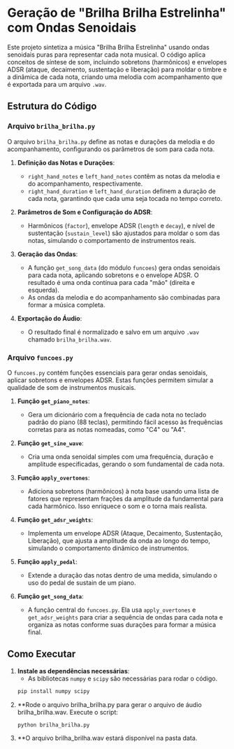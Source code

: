 # Geração de "Brilha Brilha Estrelinha" com Ondas Senoidais

Este projeto sintetiza a música "Brilha Brilha Estrelinha" usando ondas senoidais puras para representar cada nota musical. O código aplica conceitos de síntese de som, incluindo sobretons (harmônicos) e envelopes ADSR (ataque, decaimento, sustentação e liberação) para moldar o timbre e a dinâmica de cada nota, criando uma melodia com acompanhamento que é exportada para um arquivo `.wav`.

## Estrutura do Código

### Arquivo `brilha_brilha.py`

O arquivo `brilha_brilha.py` define as notas e durações da melodia e do acompanhamento, configurando os parâmetros de som para cada nota.

1. **Definição das Notas e Durações**:
   - `right_hand_notes` e `left_hand_notes` contêm as notas da melodia e do acompanhamento, respectivamente.
   - `right_hand_duration` e `left_hand_duration` definem a duração de cada nota, garantindo que cada uma seja tocada no tempo correto.

2. **Parâmetros de Som e Configuração do ADSR**:
   - Harmônicos (`factor`), envelope ADSR (`length` e `decay`), e nível de sustentação (`sustain_level`) são ajustados para moldar o som das notas, simulando o comportamento de instrumentos reais.

3. **Geração das Ondas**:
   - A função `get_song_data` (do módulo `funcoes`) gera ondas senoidais para cada nota, aplicando sobretons e o envelope ADSR. O resultado é uma onda contínua para cada "mão" (direita e esquerda).
   - As ondas da melodia e do acompanhamento são combinadas para formar a música completa.

4. **Exportação do Áudio**:
   - O resultado final é normalizado e salvo em um arquivo `.wav` chamado `brilha_brilha.wav`.

### Arquivo `funcoes.py`

O `funcoes.py` contém funções essenciais para gerar ondas senoidais, aplicar sobretons e envelopes ADSR. Estas funções permitem simular a qualidade de som de instrumentos musicais. 

1. **Função `get_piano_notes`**:
   - Gera um dicionário com a frequência de cada nota no teclado padrão do piano (88 teclas), permitindo fácil acesso às frequências corretas para as notas nomeadas, como "C4" ou "A4".

2. **Função `get_sine_wave`**:
   - Cria uma onda senoidal simples com uma frequência, duração e amplitude especificadas, gerando o som fundamental de cada nota.

3. **Função `apply_overtones`**:
   - Adiciona sobretons (harmônicos) à nota base usando uma lista de fatores que representam frações da amplitude da fundamental para cada harmônico. Isso enriquece o som e o torna mais realista.

4. **Função `get_adsr_weights`**:
   - Implementa um envelope ADSR (Ataque, Decaimento, Sustentação, Liberação), que ajusta a amplitude da onda ao longo do tempo, simulando o comportamento dinâmico de instrumentos.

5. **Função `apply_pedal`**:
   - Extende a duração das notas dentro de uma medida, simulando o uso do pedal de sustain de um piano.

6. **Função `get_song_data`**:
   - A função central do `funcoes.py`. Ela usa `apply_overtones` e `get_adsr_weights` para criar a sequência de ondas para cada nota e organiza as notas conforme suas durações para formar a música final.

## Como Executar

1. **Instale as dependências necessárias**:
   - As bibliotecas `numpy` e `scipy` são necessárias para rodar o código.
   ```bash
   pip install numpy scipy

2. **Rode o arquivo brilha_brilha.py para gerar o arquivo de áudio brilha_brilha.wav.
    Execute o script:
   ```bash
   python brilha_brilha.py
3. **O arquivo brilha_brilha.wav estará disponível na pasta data.
